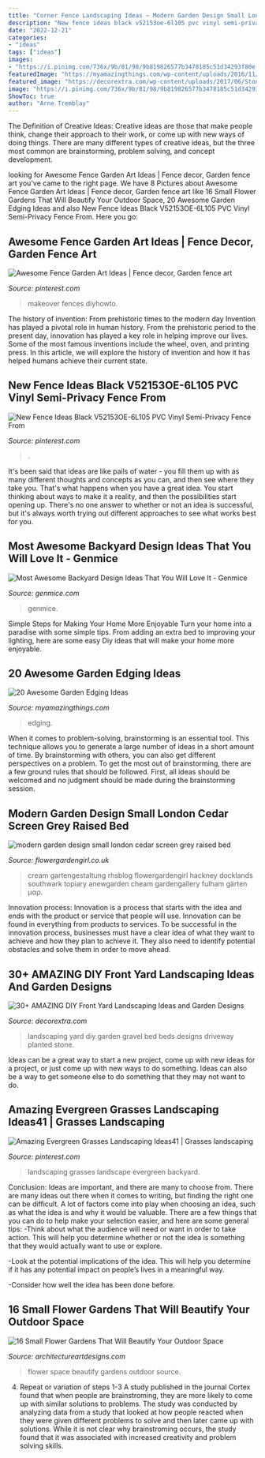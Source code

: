 ```yaml
---
title: "Corner Fence Landscaping Ideas ~ Modern Garden Design Small London Cedar Screen Grey Raised Bed"
description: "New fence ideas black v52153oe-6l105 pvc vinyl semi-privacy fence from"
date: "2022-12-21"
categories:
- "ideas"
tags: ["ideas"]
images:
- "https://i.pinimg.com/736x/9b/81/98/9b819826577b3478185c51d34293f80e.jpg"
featuredImage: "https://myamazingthings.com/wp-content/uploads/2016/11/garden4.jpg"
featured_image: "https://decorextra.com/wp-content/uploads/2017/06/Stone-Gravel-Planted-Beds-Front-Yard-Landscaping-Ideas-and-projects.jpg"
image: "https://i.pinimg.com/736x/9b/81/98/9b819826577b3478185c51d34293f80e.jpg"
ShowToc: true
author: "Arne Tremblay"
---
```



The Definition of Creative Ideas:
Creative ideas are those that make people think, change their approach to their work, or come up with new ways of doing things. There are many different types of creative ideas, but the three most common are brainstorming, problem solving, and concept development.

	

		
looking for Awesome Fence Garden Art Ideas | Fence decor, Garden fence art you've came to the right page. We have 8 Pictures about Awesome Fence Garden Art Ideas | Fence decor, Garden fence art like 16 Small Flower Gardens That Will Beautify Your Outdoor Space, 20 Awesome Garden Edging Ideas and also New Fence Ideas Black V52153OE-6L105 PVC Vinyl Semi-Privacy Fence From. Here you go:
		
    
## Awesome Fence Garden Art Ideas | Fence Decor, Garden Fence Art

<img loading=lazy src="https://i.pinimg.com/736x/88/c6/f8/88c6f832f6c10b241b1d84720e4b527e.jpg" onerror="this.onerror=null;this.src='https://tse3.mm.bing.net/th?id=OIP.ZRLBlua3LGZ4Pqos78ickAHaMM&amp;pid=15.1';" alt="Awesome Fence Garden Art Ideas | Fence decor, Garden fence art">

_Source: pinterest.com_

>makeover fences diyhowto. 

	

The history of invention: From prehistoric times to the modern day
Invention has played a pivotal role in human history. From the prehistoric period to the present day, innovation has played a key role in helping improve our lives. Some of the most famous inventions include the wheel, oven, and printing press. In this article, we will explore the history of invention and how it has helped humans achieve their current state.

    
## New Fence Ideas Black V52153OE-6L105 PVC Vinyl Semi-Privacy Fence From

<img loading=lazy src="https://i.pinimg.com/736x/e3/76/3e/e3763e9e0eb07c5de5ba04f5e50bf52d.jpg" onerror="this.onerror=null;this.src='https://tse4.mm.bing.net/th?id=OIP.GhSl0bOfVuiJ5SJGOtqgTAHaLI&amp;pid=15.1';" alt="New Fence Ideas Black V52153OE-6L105 PVC Vinyl Semi-Privacy Fence From">

_Source: pinterest.com_

>. 

	

It's been said that ideas are like pails of water - you fill them up with as many different thoughts and concepts as you can, and then see where they take you. That's what happens when you have a great idea. You start thinking about ways to make it a reality, and then the possibilities start opening up. There's no one answer to whether or not an idea is successful, but it's always worth trying out different approaches to see what works best for you.

    
## Most Awesome Backyard Design Ideas That You Will Love It - Genmice

<img loading=lazy src="https://genmice.com/design-ideas/Most-Awesome-Backyard-Design-Ideas-That-You-Will-Love-It/491.jpeg" onerror="this.onerror=null;this.src='https://tse1.mm.bing.net/th?id=OIP.A0zz2OFwwGchZCw6AsKIDwHaK9&amp;pid=15.1';" alt="Most Awesome Backyard Design Ideas That You Will Love It - Genmice">

_Source: genmice.com_

>genmice. 

	

Simple Steps for Making Your Home More Enjoyable
Turn your home into a paradise with some simple tips. From adding an extra bed to improving your lighting, here are some easy Diy ideas that will make your home more enjoyable.

    
## 20 Awesome Garden Edging Ideas

<img loading=lazy src="https://myamazingthings.com/wp-content/uploads/2016/11/garden4.jpg" onerror="this.onerror=null;this.src='https://tse3.mm.bing.net/th?id=OIP.EP9unXaFw8Kzo71arMw4_QHaJ4&amp;pid=15.1';" alt="20 Awesome Garden Edging Ideas">

_Source: myamazingthings.com_

>edging. 

	

When it comes to problem-solving, brainstorming is an essential tool. This technique allows you to generate a large number of ideas in a short amount of time. By brainstorming with others, you can also get different perspectives on a problem. To get the most out of brainstorming, there are a few ground rules that should be followed. First, all ideas should be welcomed and no judgment should be made during the brainstorming session.

    
## Modern Garden Design Small London Cedar Screen Grey Raised Bed

<img loading=lazy src="http://flowergardengirl.co.uk/wp-content/uploads/2017/09/modern-garden-design-small-london-cedar-screen-grey-raised-bed-artificial-grass-cream-paving-marylebone-768x1024.jpg" onerror="this.onerror=null;this.src='https://tse1.mm.bing.net/th?id=OIP.VB-NuR98eVGdf4nVuedyFgHaJ4&amp;pid=15.1';" alt="modern garden design small london cedar screen grey raised bed">

_Source: flowergardengirl.co.uk_

>cream gartengestaltung rhsblog flowergardengirl hackney docklands southwark topiary anewgarden cheam gardengallery fulham gärten μαρ. 

	

Innovation process:
Innovation is a process that starts with the idea and ends with the product or service that people will use. Innovation can be found in everything from products to services. To be successful in the innovation process, businesses must have a clear idea of what they want to achieve and how they plan to achieve it. They also need to identify potential obstacles and solve them in order to move ahead.

    
## 30+ AMAZING DIY Front Yard Landscaping Ideas And Garden Designs

<img loading=lazy src="https://decorextra.com/wp-content/uploads/2017/06/Stone-Gravel-Planted-Beds-Front-Yard-Landscaping-Ideas-and-projects.jpg" onerror="this.onerror=null;this.src='https://tse1.mm.bing.net/th?id=OIP.bqxpRu-57X5KcTONsMMtcAHaLH&amp;pid=15.1';" alt="30+ AMAZING DIY Front Yard Landscaping Ideas and Garden Designs">

_Source: decorextra.com_

>landscaping yard diy garden gravel bed beds designs driveway planted stone. 

	

Ideas can be a great way to start a new project, come up with new ideas for a project, or just come up with new ways to do something. Ideas can also be a way to get someone else to do something that they may not want to do.

    
## Amazing Evergreen Grasses Landscaping Ideas41 | Grasses Landscaping

<img loading=lazy src="https://i.pinimg.com/736x/9b/81/98/9b819826577b3478185c51d34293f80e.jpg" onerror="this.onerror=null;this.src='https://tse3.mm.bing.net/th?id=OIP.9JxOnFYMzNEOS2ucaPLjewHaJ2&amp;pid=15.1';" alt="Amazing Evergreen Grasses Landscaping Ideas41 | Grasses landscaping">

_Source: pinterest.com_

>landscaping grasses landscape evergreen backyard. 

	

Conclusion: Ideas are important, and there are many to choose from.
There are many ideas out there when it comes to writing, but finding the right one can be difficult. A lot of factors come into play when choosing an idea, such as what the idea is and why it would be valuable. There are a few things that you can do to help make your selection easier, and here are some general tips:
-Think about what the audience will need or want in order to take action. This will help you determine whether or not the idea is something that they would actually want to use or explore.

-Look at the potential implications of the idea. This will help you determine if it has any potential impact on people’s lives in a meaningful way.

-Consider how well the idea has been done before.

    
## 16 Small Flower Gardens That Will Beautify Your Outdoor Space

<img loading=lazy src="https://www.architectureartdesigns.com/wp-content/uploads/2017/03/8-27.jpg" onerror="this.onerror=null;this.src='https://tse1.mm.bing.net/th?id=OIP.tte-YfYKWKur9D4HR5lSOwAAAA&amp;pid=15.1';" alt="16 Small Flower Gardens That Will Beautify Your Outdoor Space">

_Source: architectureartdesigns.com_

>flower space beautify gardens outdoor source. 

	

4. Repeat or variation of steps 1-3
A study published in the journal Cortex found that when people are brainstroming, they are more likely to come up with similar solutions to problems. The study was conducted by analyzing data from a study that looked at how people reacted when they were given different problems to solve and then later came up with solutions. While it is not clear why brainstroming occurs, the study found that it was associated with increased creativity and problem solving skills.

